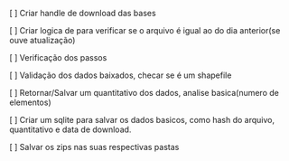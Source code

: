 [ ] Criar handle de download das bases

[ ] Criar logica de para verificar se o arquivo é igual ao do dia anterior(se ouve atualização)

[ ] Verificação dos passos

[ ] Validação dos dados baixados, checar se é um shapefile

[ ] Retornar/Salvar um quantitativo dos dados, analise basica(numero de elementos)

[ ] Criar um sqlite para salvar os dados basicos, como hash do arquivo, quantitativo e data de download.

[ ] Salvar os zips nas suas respectivas pastas
